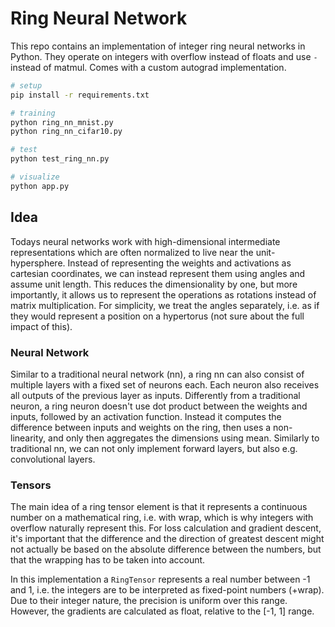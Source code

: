 # Ring Neural Network

This repo contains an implementation of integer ring neural networks in Python. They operate on integers with overflow instead of floats and use `-` instead of matmul. Comes with a custom autograd implementation.

```sh
# setup
pip install -r requirements.txt

# training
python ring_nn_mnist.py
python ring_nn_cifar10.py

# test
python test_ring_nn.py

# visualize
python app.py
```

## Idea

Todays neural networks work with high-dimensional intermediate representations which are often normalized to live near the unit-hypersphere. Instead of representing the weights and activations as cartesian coordinates, we can instead represent them using angles and assume unit length. This reduces the dimensionality by one, but more importantly, it allows us to represent the operations as rotations instead of matrix multiplication. For simplicity, we treat the angles separately, i.e. as if they would represent a position on a hypertorus (not sure about the full impact of this).

### Neural Network

Similar to a traditional neural network (nn), a ring nn can also consist of multiple layers with a fixed set of neurons each. Each neuron also receives all outputs of the previous layer as inputs. Differently from a traditional neuron, a ring neuron doesn't use dot product between the weights and inputs, followed by an activation function. Instead it computes the difference between inputs and weights on the ring, then uses a non-linearity, and only then aggregates the dimensions using mean. Similarly to traditional nn, we can not only implement forward layers, but also e.g. convolutional layers.

### Tensors

The main idea of a ring tensor element is that it represents a continuous number on a mathematical ring, i.e. with wrap, which is why integers with overflow naturally represent this. For loss calculation and gradient descent, it's important that the difference and the direction of greatest descent might not actually be based on the absolute difference between the numbers, but that the wrapping has to be taken into account.

In this implementation a `RingTensor` represents a real number between -1 and 1, i.e. the integers are to be interpreted as fixed-point numbers (+wrap). Due to their integer nature, the precision is uniform over this range. However, the gradients are calculated as float, relative to the [-1, 1] range.
